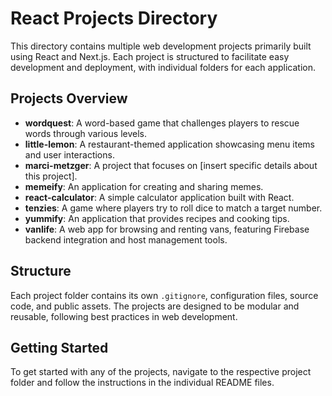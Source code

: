 # React Projects Directory

This directory contains multiple web development projects primarily built using React and Next.js. Each project is structured to facilitate easy development and deployment, with individual folders for each application.

## Projects Overview

- **wordquest**: A word-based game that challenges players to rescue words through various levels.  
- **little-lemon**: A restaurant-themed application showcasing menu items and user interactions.  
- **marci-metzger**: A project that focuses on [insert specific details about this project].  
- **memeify**: An application for creating and sharing memes.  
- **react-calculator**: A simple calculator application built with React.  
- **tenzies**: A game where players try to roll dice to match a target number.  
- **yummify**: An application that provides recipes and cooking tips.  
- **vanlife**: A web app for browsing and renting vans, featuring Firebase backend integration and host management tools.  

## Structure

Each project folder contains its own `.gitignore`, configuration files, source code, and public assets. The projects are designed to be modular and reusable, following best practices in web development.

## Getting Started

To get started with any of the projects, navigate to the respective project folder and follow the instructions in the individual README files.

